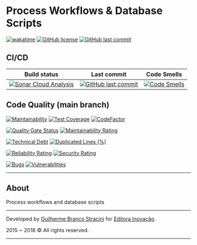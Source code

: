 # Process Workflows & Database Scripts

[![wakatime](https://wakatime.com/badge/github/InovacaoMediaBrasil/ProcessWorkflowsAndDatabaseScripts.svg)](https://wakatime.com/badge/github/InovacaoMediaBrasil/ProcessWorkflowsAndDatabaseScripts)
[![GitHub license](https://img.shields.io/github/license/InovacaoMediaBrasil/ProcessWorkflowsAndDatabaseScripts)](https://github.com/InovacaoMediaBrasil/ProcessWorkflowsAndDatabaseScripts)
[![GitHub last commit](https://img.shields.io/github/last-commit/InovacaoMediaBrasil/ProcessWorkflowsAndDatabaseScripts/main)](https://github.com/InovacaoMediaBrasil/ProcessWorkflowsAndDatabaseScripts)

## CI/CD

| Build status | Last commit | Code Smells | 
|--------------|-------------|-------------|
| [![Sonar Cloud Analysis](https://github.com/InovacaoMediaBrasil/ProcessWorkflowsAndDatabaseScripts/actions/workflows/sonar-cloud.yml/badge.svg)](https://github.com/InovacaoMediaBrasil/ProcessWorkflowsAndDatabaseScripts/actions/workflows/sonar-cloud.yml) | [![GitHub last commit](https://img.shields.io/github/last-commit/InovacaoMediaBrasil/ProcessWorkflowsAndDatabaseScripts/main)](https://github.com/InovacaoMediaBrasil/ProcessWorkflowsAndDatabaseScripts) | [![Code Smells](https://sonarcloud.io/api/project_badges/measure?project=InovacaoMediaBrasil_ProcessWorkflowsAndDatabaseScripts&metric=code_smells&branch=main)](https://sonarcloud.io/dashboard?id=InovacaoMediaBrasil_ProcessWorkflowsAndDatabaseScripts) | 


## Code Quality (main branch)

[![Maintainability](https://api.codeclimate.com/v1/badges/6216e02766b0e116db54/maintainability)](https://codeclimate.com/github/InovacaoMediaBrasil/ProcessWorkflowsAndDatabaseScripts/maintainability)
[![Test Coverage](https://api.codeclimate.com/v1/badges/6216e02766b0e116db54/test_coverage)](https://codeclimate.com/github/InovacaoMediaBrasil/ProcessWorkflowsAndDatabaseScripts/test_coverage)
[![CodeFactor](https://www.codefactor.io/repository/github/inovacaomediabrasil/ProcessWorkflowsAndDatabaseScripts/badge)](https://www.codefactor.io/repository/github/inovacaomediabrasil/ProcessWorkflowsAndDatabaseScripts)

[![Quality Gate Status](https://sonarcloud.io/api/project_badges/measure?project=InovacaoMediaBrasil_ProcessWorkflowsAndDatabaseScripts&metric=alert_status)](https://sonarcloud.io/dashboard?id=InovacaoMediaBrasil_ProcessWorkflowsAndDatabaseScripts)
[![Maintainability Rating](https://sonarcloud.io/api/project_badges/measure?project=InovacaoMediaBrasil_ProcessWorkflowsAndDatabaseScripts&metric=sqale_rating)](https://sonarcloud.io/dashboard?id=InovacaoMediaBrasil_ProcessWorkflowsAndDatabaseScripts)

[![Technical Debt](https://sonarcloud.io/api/project_badges/measure?project=InovacaoMediaBrasil_ProcessWorkflowsAndDatabaseScripts&metric=sqale_index)](https://sonarcloud.io/dashboard?id=InovacaoMediaBrasil_ProcessWorkflowsAndDatabaseScripts)
[![Duplicated Lines (%)](https://sonarcloud.io/api/project_badges/measure?project=InovacaoMediaBrasil_ProcessWorkflowsAndDatabaseScripts&metric=duplicated_lines_density)](https://sonarcloud.io/dashboard?id=InovacaoMediaBrasil_ProcessWorkflowsAndDatabaseScripts)

[![Reliability Rating](https://sonarcloud.io/api/project_badges/measure?project=InovacaoMediaBrasil_ProcessWorkflowsAndDatabaseScripts&metric=reliability_rating)](https://sonarcloud.io/dashboard?id=InovacaoMediaBrasil_ProcessWorkflowsAndDatabaseScripts)
[![Security Rating](https://sonarcloud.io/api/project_badges/measure?project=InovacaoMediaBrasil_ProcessWorkflowsAndDatabaseScripts&metric=security_rating)](https://sonarcloud.io/dashboard?id=InovacaoMediaBrasil_ProcessWorkflowsAndDatabaseScripts)

[![Bugs](https://sonarcloud.io/api/project_badges/measure?project=InovacaoMediaBrasil_ProcessWorkflowsAndDatabaseScripts&metric=bugs)](https://sonarcloud.io/dashboard?id=InovacaoMediaBrasil_ProcessWorkflowsAndDatabaseScripts)
[![Vulnerabilities](https://sonarcloud.io/api/project_badges/measure?project=InovacaoMediaBrasil_ProcessWorkflowsAndDatabaseScripts&metric=vulnerabilities)](https://sonarcloud.io/dashboard?id=InovacaoMediaBrasil_ProcessWorkflowsAndDatabaseScripts)

---

## About

Process workflows and database scripts

---

Developed by [Guilherme Branco Stracini](https://guilherme.stracini.com) for [Editora Inovação](https://www.editorainovacao.com.br).

2015 ~ 2018 © All rights reserved.

---
